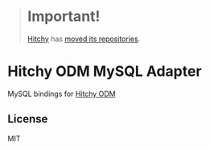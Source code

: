 > # Important!
>
> [Hitchy](https://core.hitchy.org) has [moved its repositories](https://gitlab.com/hitchy).

# Hitchy ODM MySQL Adapter

MySQL bindings for [Hitchy ODM](https://www.npmjs.com/package/hitchy-odem)

## License

MIT

